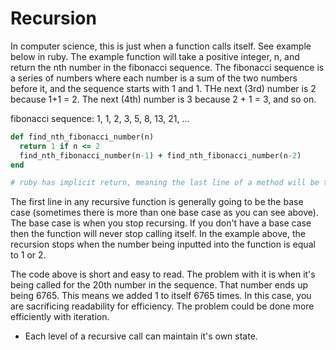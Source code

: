 # Recursion

In computer science, this is just when a function calls itself. See example below in ruby. The example function will take a positive integer, n, and return the nth number in the fibonacci sequence. The fibonacci sequence is a series of numbers where each number is a sum of the two numbers before it, and the sequence starts with 1 and 1. THe next (3rd) number is 2 because 1+1 = 2. The next (4th) number is 3 because 2 + 1 = 3, and so on. 

fibonacci sequence: 1, 1, 2, 3, 5, 8, 13, 21, ...

```ruby
def find_nth_fibonacci_number(n)
  return 1 if n <= 2
  find_nth_fibonacci_number(n-1) + find_nth_fibonacci_number(n-2)
end

# ruby has implicit return, meaning the last line of a method will be the return value even if you don't explicitly type return.
```

The first line in any recursive function is generally going to be the base case (sometimes there is more than one base case as you can see above). The base case is when you stop recursing. If you don't have a base case then the function will never stop calling itself. In the example above, the recursion stops when the number being inputted into the function is equal to 1 or 2. 

The code above is short and easy to read. The problem with it is when it's being called for the 20th number in the sequence. That number ends up being 6765. This means we added 1 to itself 6765 times. In this case, you are sacrificing readability for efficiency. The problem could be done more efficiently with iteration. 


* Each level of a recursive call can maintain it's own state.  